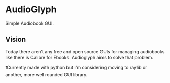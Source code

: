 # AudioGlyph
Simple Audiobook GUI.
## Vision
Today there aren't any free and open source GUIs for managing audiobooks like there is Calibre for Ebooks.
Audioglyph aims to solve that problem.



❗Currently made with python but I'm considering moving to raylib or another, more well rounded GUI library.

